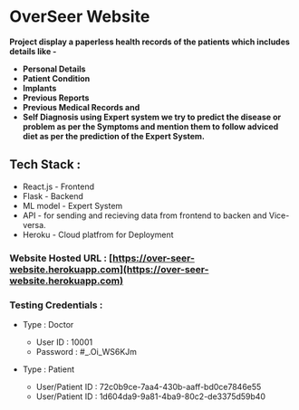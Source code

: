 # **OverSeer Website**

**Project display a paperless health records of the patients which includes details like -**
- **Personal Details** 
- **Patient Condition**
- **Implants**
- **Previous Reports**
- **Previous Medical Records and**
- **Self Diagnosis using Expert system we try to predict the disease or problem as per the Symptoms and mention them to follow adviced diet as per the prediction of the Expert System.**

## Tech Stack :
- React.js - Frontend
- Flask - Backend
- ML model - Expert System
- API - for sending and recieving data from frontend to backen and Vice-versa.
- Heroku - Cloud platfrom for Deployment

### **Website Hosted URL : [https://over-seer-website.herokuapp.com](https://over-seer-website.herokuapp.com)**

### **Testing Credentials :**

- Type : Doctor
  - User ID : 10001
  - Password : #_.Oi_WS6KJm

- Type : Patient
  - User/Patient ID : 72c0b9ce-7aa4-430b-aaff-bd0ce7846e55
  - User/Patient ID : 1d604da9-9a81-4ba9-80c2-de3375d59b40
